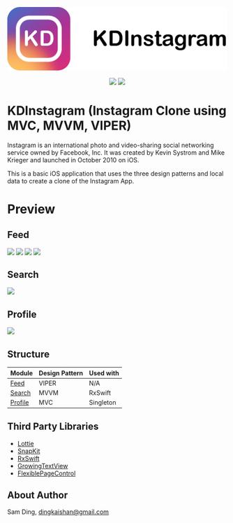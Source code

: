 ![](/Github&#32;Assets/Cover.png)

<p align="center">
 <img src="https://img.shields.io/badge/Swift-5.x-orange.svg"></img>
 <img src="https://img.shields.io/badge/iOS-13%2B-brightgreen"></img>
</p>

# KDInstagram (Instagram Clone using MVC, MVVM, VIPER)
Instagram is an international photo and video-sharing social networking service owned by Facebook, Inc. It was created by Kevin Systrom and Mike Krieger and launched in October 2010 on iOS. <br>

This is a basic iOS application that uses the three design patterns and local data to create a clone of the Instagram App.
# Preview

## Feed
![](https://media.giphy.com/media/j6pvgqTejOcUq4NRqM/giphy.gif)
![](https://media.giphy.com/media/QZJ49a584hbRMDVSEB/giphy.gif)
![](https://media.giphy.com/media/PicuUSM8BBr0nUNrUB/giphy.gif)
![](https://media.giphy.com/media/dCFfL94UOaz0zDqj1E/giphy.gif)
## Search
![](https://media.giphy.com/media/YQMMwhO1tI53j7PfBr/giphy.gif)

## Profile
![](https://media.giphy.com/media/lqA9LJmheIY0o14vXU/giphy.gif)



## Structure
Module | Design Pattern | Used with
---- | -------------- | ------------
<a href="https://github.com/dks333/KDInstagram/tree/master/KDInstagram/KDInstagram/Feed%20(VIPER)">Feed</a> | &#32; &#32; VIPER | &#32; &#32; N/A
<a href="https://github.com/dks333/KDInstagram/tree/master/KDInstagram/KDInstagram/Search%20(MVVM)">Search</a> | &#32; &#32; MVVM | RxSwift
<a href="https://github.com/dks333/KDInstagram/tree/master/KDInstagram/KDInstagram/Profile%20(MVC)">Profile</a> | &#32; &#32; MVC | Singleton
## Third Party Libraries

- <a href="http://airbnb.io/lottie/#/README">Lottie</a>
- <a href="https://github.com/SnapKit/SnapKit">SnapKit</a>
- <a href="https://github.com/ReactiveX/RxSwift">RxSwift</a>
- <a href="https://github.com/KennethTsang/GrowingTextView">GrowingTextView</a>
- <a href="https://github.com/shima11/FlexiblePageControl">FlexiblePageControl</a>



## About Author
Sam Ding, [dingkaishan@gmail.com](mailto:dingkaishan@gmail.com)
